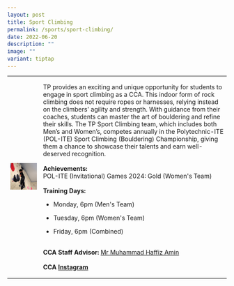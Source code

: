 ```yaml
---
layout: post
title: Sport Climbing
permalink: /sports/sport-climbing/
date: 2022-06-20
description: ""
image: ""
variant: tiptap
---
```

<table style="minWidth: 50px">
<colgroup>
<col>
<col>
</colgroup>
<tbody>
<tr>
<td rowspan="1" colspan="1">
<div class="isomer-image-wrapper">
<img style="width: 100%" height="auto" width="100%" alt="" src="/images/Sports/Sport_Climbing.png">
</div>
</td>
<td rowspan="1" colspan="1">
<p>TP provides an exciting and unique opportunity for students to engage
in sport climbing as a CCA. This indoor form of rock climbing does not
require ropes or harnesses, relying instead on the climbers' agility and
strength. With guidance from their coaches, students can master the art
of bouldering and refine their skills. The TP Sport Climbing team, which
includes both Men’s and Women’s, competes annually in the Polytechnic-ITE
(POL-ITE) Sport Climbing (Bouldering) Championship, giving them a chance
to showcase their talents and earn well-deserved recognition.
<br>
<br><strong>Achievements:</strong>
<br>POL-ITE (Invitational) Games 2024: Gold (Women's Team)
<br>
<br><strong>Training Days:</strong>
</p>
<ul data-tight="true" class="tight">
<li>
<p>Monday, 6pm (Men's Team)</p>
</li>
<li>
<p>Tuesday, 6pm (Women's Team)</p>
</li>
<li>
<p>Friday, 6pm (Combined)</p>
</li>
</ul>
<p>
<br><strong>CCA Staff Advisor:</strong>  <a href="mailto:Muhammad_Haffiz_AMIN@TP.EDU.SG" rel="noopener noreferrer nofollow" target="_blank">Mr Muhammad Haffiz Amin</a>
<br>
<br><strong>CCA <a href="https://www.instagram.com/teamtpsc" rel="noopener noreferrer nofollow" target="_blank">Instagram</a></strong>
</p>
</td>
</tr>
</tbody>
</table>
<p></p>